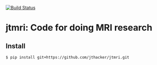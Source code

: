 [![Build Status](https://travis-ci.org/jthacker/jtmri.svg?branch=master)](https://travis-ci.org/jthacker/jtmri)

# jtmri: Code for doing MRI research

## Install
```bash
$ pip install git+https://github.com/jthacker/jtmri.git
```
